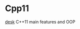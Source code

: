 # Cpp11
[desk](https://github.com/SokolovVadim/Cpp11/blob/main/Resources/desk.jpg)
C++11 main features and OOP
